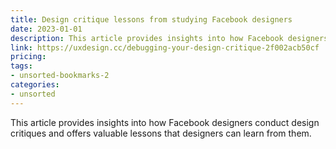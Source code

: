 ```yaml
---
title: Design critique lessons from studying Facebook designers
date: 2023-01-01
description: This article provides insights into how Facebook designers conduct design critiques and offers valuable lessons that designers can learn from them.
link: https://uxdesign.cc/debugging-your-design-critique-2f002acb50cf
pricing: 
tags: 
- unsorted-bookmarks-2 
categories: 
- unsorted 
---
```


This article provides insights into how Facebook designers conduct design critiques and offers valuable lessons that designers can learn from them.